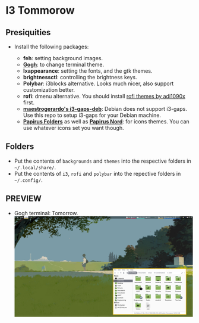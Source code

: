 # I3 Tommorow 

## Presiquities

- Install the following packages:

	- **feh**: setting background images.
	- **[Gogh](https://gogh-co.github.io/Gogh/)**: to change terminal theme.
	- **lxappearance**: setting the fonts, and the gtk themes.
	- **brightnessctl**: controlling the brightness keys.
	- **Polybar**: i3blocks alternative. Looks much nicer, also support customization better.
	- **rofi**: dmenu alternative. You should install [rofi themes by adi1090x](https://github.com/adi1090x/rofi) first.
	- **[maestrogerardo's i3-gaps-deb](https://github.com/maestrogerardo/i3-gaps-deb)**: Debian does not support i3-gaps. Use this repo to setup i3-gaps for your Debian machine.
	- **[Papirus Folders](https://github.com/PapirusDevelopmentTeam/papirus-folders)** as well as **[Papirus Nord](https://github.com/Adapta-Projects/Papirus-Nord)**: for icons themes. You can use whatever icons set you want though.

## Folders

- Put the contents of `backgrounds` and `themes` into the respective folders in `~/.local/share/`.
- Put the contents of `i3`, `rofi` and `polybar` into the repective folders in `~/.config/`.

## PREVIEW 

- Gogh terminal: Tomorrow.
![img](./i3-yesterday.png)